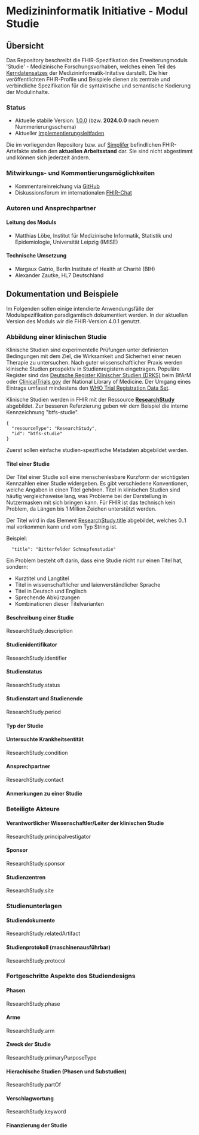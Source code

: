 # Medizininformatik Initiative - Modul Studie

## Übersicht

Das Repository beschreibt die FHIR-Spezifikation des Erweiterungmoduls 'Studie' - Medizinische Forschungsvorhaben, welches einen Teil des [Kerndatensatzes](https://www.medizininformatik-initiative.de/de/der-kerndatensatz-der-medizininformatik-initiative) der Medizininformatik-Initative darstellt. Die hier veröffentlichten FHIR-Profile und Beispiele dienen als zentrale und verbindliche Spezifikation für die syntaktische und semantische Kodierung der Modulinhalte.

### Status

* Aktuelle stabile Version: [1.0.0](https://simplifier.net/packages/de.medizininformatikinitiative.kerndatensatz.studie/1.0.0) (bzw. **2024.0.0** nach neuem Nummerierungsschema)
* Aktueller [Implementierungsleitfaden](https://www.medizininformatik-initiative.de/Kerndatensatz/Modul_Medizinische_Forschungsvorhaben/IGMIIKDSModulMedizinischeForschungsvorhaben.html)

Die im vorliegenden Repository bzw. auf [Simplifer](https://simplifier.net/medizininformatik-initiative-modul-studien) befindlichen FHIR-Artefakte stellen den **aktuellen Arbeitsstand** dar. Sie sind nicht abgestimmt und können sich jederzeit ändern.

### Mitwirkungs- und Kommentierungsmöglichkeiten

* Kommentareinreichung via [GitHub](https://github.com/medizininformatik-initiative/kerndatensatzmodul-studie)
* Diskussionsforum im internationalen [FHIR-Chat](https://chat.fhir.org/#narrow/stream/179307-german.2Fmi-initiative)

### Autoren und Ansprechpartner

#### Leitung des Moduls

* Matthias Löbe, Institut für Medizinische Informatik, Statistik und Epidemiologie, Universität Leipzig (IMISE)

#### Technische Umsetzung

* Margaux Gatrio, Berlin Institute of Health at Charité (BIH)
* Alexander Zautke, HL7 Deutschland

## Dokumentation und Beispiele

Im Folgenden sollen einige intendierte Anwendungsfälle der Modulspezifikation paradigamtisch dokumentiert werden. In der aktuellen Version des Moduls wir die FHIR-Version 4.0.1 genutzt.

### Abbildung einer klinischen Studie

Klinische Studien sind experimentelle Prüfungen unter definierten Bedingungen mit dem Ziel, die Wirksamkeit und Sicherheit einer neuen Therapie zu untersuchen. Nach guter wissenschaftlicher Praxis werden klinische Studien prospektiv in Studienregistern eingetragen. Populäre Register sind das [Deutsche Register Klinischer Studien (DRKS)](https://www.bfarm.de/DE/Das-BfArM/Aufgaben/Deutsches-Register-Klinischer-Studien/_node.html) beim BfArM oder [ClinicalTrials.gov](https://clinicaltrials.gov/) der National Library of Medicine. Der Umgang eines Eintrags umfasst mindestens den [WHO Trial Registration Data Set](https://www.who.int/clinical-trials-registry-platform/network/who-data-set).

Klinische Studien werden in FHIR mit der Ressource **[ResearchStudy](https://hl7.org/fhir/R4/researchstudy.html)** abgebildet. Zur besseren Referzierung geben wir dem Beispiel die interne Kennzeichnung "btfs-studie".

```
{
  "resourceType": "ResearchStudy",
  "id": "btfs-studie"
}
```

Zuerst sollen einfache studien-spezifische Metadaten abgebildet werden.

#### Titel einer Studie

Der Titel einer Studie soll eine menschenlesbare Kurzform der wichtigsten Kennzahlen einer Studie widergeben. Es gibt verschiedene Konventionen, welche Angaben in einen Titel gehören. Titel in klinischen Studien sind häufig vergleichsweise lang, was Probleme bei der Darstellung in Nutzermasken mit sich bringen kann. Für FHIR ist das technisch kein Problem, da Längen bis 1 Million Zeichen unterstützt werden.

Der Titel wird in das Element [ResearchStudy.title](https://www.hl7.org/fhir/researchstudy-definitions.html#ResearchStudy.title) abgebildet, welches 0..1 mal vorkommen kann und vom Typ String ist.

Beispiel:
```
  "title": "Bitterfelder Schnupfenstudie"
```

Ein Problem besteht oft darin, dass eine Studie nicht nur einen Titel hat, sondern:
* Kurztitel und Langtitel
* Titel in wissenschaftlicher und laienverständlicher Sprache
* Titel in Deutsch und Englisch
* Sprechende Abkürzungen
* Kombinationen dieser Titelvarianten

#### Beschreibung einer Studie

ResearchStudy.description

#### Studienidentifikator

ResearchStudy.identifier

#### Studienstatus

ResearchStudy.status

#### Studienstart und Studienende

ResearchStudy.period

#### Typ der Studie



#### Untersuchte Krankheitsentität

ResearchStudy.condition

#### Ansprechpartner

ResearchStudy.contact

#### Anmerkungen zu einer Studie

### Beteiligte Akteure

#### Verantwortlicher Wissenschaftler/Leiter der klinischen Studie

ResearchStudy.principalvestigator

#### Sponsor

ResearchStudy.sponsor

#### Studienzentren

ResearchStudy.site

### Studienunterlagen

#### Studiendokumente

ResearchStudy.relatedArtifact

#### Studienprotokoll (maschinenausführbar)

ResearchStudy.protocol

### Fortgeschritte Aspekte des Studiendesigns

#### Phasen

ResearchStudy.phase

#### Arme

ResearchStudy.arm

#### Zweck der Studie

ResearchStudy.primaryPurposeType

#### Hierachische Studien (Phasen und Substudien)

ResearchStudy.partOf

#### Verschlagwortung

ResearchStudy.keyword

#### Finanzierung der Studie


